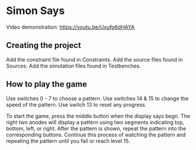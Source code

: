# Simon Says

Video demonstration: https://youtu.be/Uxufg6dHAYA

## Creating the project
Add the constraint file found in Constraints.
Add the source files found in Sources.
Add the simulation files found in Testbenches.

## How to play the game
Use switches 0 - 7 to choose a pattern.
Use switches 14 & 15 to change the speed of the pattern.
Use switch 13 to reset any progress.

To start the game, press the middle button when the display says begn.
The right two anodes will display a pattern using two segments indicating top, bottom, left, or right.
After the pattern is shown, repeat the pattern into the corresponding buttons.
Continue this process of watching the pattern and repeating the pattern until you fail or reach level 15.
